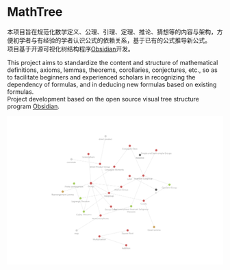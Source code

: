 # MathTree
 
本项目旨在规范化数学定义、公理、引理、定理、推论、猜想等的内容与架构，方便初学者与有经验的学者认识公式的依赖关系，基于已有的公式推导新公式。  
项目基于开源可视化树结构程序[Obsidian](https://github.com/obsidianmd/obsidian-releases)开发。  

This project aims to standardize the content and structure of mathematical definitions, axioms, lemmas, theorems, corollaries, conjectures, etc., so as to facilitate beginners and experienced scholars in recognizing the dependency of formulas, and in deducing new formulas based on existing formulas.  
Project development based on the open source visual tree structure program [Obsidian](https://github.com/obsidianmd/obsidian-releases).  

![MathTree Structure](img/MathTree-4-21.png "MAthTree")
